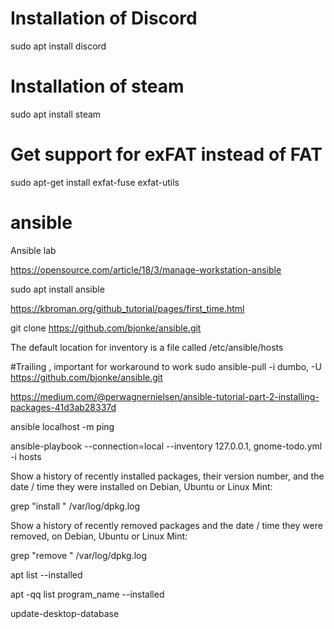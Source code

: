 # Installation of Discord
sudo apt install discord

# Installation of steam
sudo apt install steam

# Get support for exFAT instead of FAT
sudo apt-get install exfat-fuse exfat-utils

# ansible
Ansible lab

https://opensource.com/article/18/3/manage-workstation-ansible

sudo apt install ansible

https://kbroman.org/github_tutorial/pages/first_time.html

git clone https://github.com/bjonke/ansible.git

The default location for inventory is a file called /etc/ansible/hosts

#Trailing , important for workaround to work
sudo ansible-pull -i dumbo, -U https://github.com/bjonke/ansible.git

https://medium.com/@perwagnernielsen/ansible-tutorial-part-2-installing-packages-41d3ab28337d

ansible localhost -m ping

ansible-playbook --connection=local --inventory 127.0.0.1, gnome-todo.yml -i hosts

Show a history of recently installed packages, their version number, and the date / time they were installed on Debian, Ubuntu or Linux Mint:

grep "install " /var/log/dpkg.log

Show a history of recently removed packages and the date / time they were removed, on Debian, Ubuntu or Linux Mint:

grep "remove " /var/log/dpkg.log


apt list --installed

apt -qq list program_name --installed

update-desktop-database
